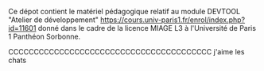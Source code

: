 Ce dépot contient le matériel pédagogique relatif au module DEVTOOL "Atelier de développement" https://cours.univ-paris1.fr/enrol/index.php?id=11601 donné dans le cadre de la licence MIAGE L3 à l'Université de Paris 1 Panthéon Sorbonne.


CCCCCCCCCCCCCCCCCCCCCCCCCCCCCCCCCCCCCCCC j'aime les chats 